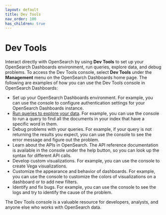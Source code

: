 ```yaml
---
layout: default
title: Dev Tools
nav_order: 100
has_children: true
---
```


# Dev Tools

Interact directly with OpenSearch by using **Dev Tools** to set up your OpenSearch Dashboards environment, run queries, explore data, and debug problems. To access the Dev Tools console, select **Dev Tools** under the **Management** menu on the OpenSearch Dashboards home page. The following are examples of how you can use the Dev Tools console in OpenSearch Dashboards: 

- Set up your OpenSearch Dashboards environment. For example, you can use the console to configure authentication settings for your OpenSearch Dashboards instance. 
- [Run queries to explore your data]({{site.url}}{{site.baseurl}}/dashboards/dev-tools/run-queries/). For example, you can use the console to run a query to find all the documents in your index that have a specific word in them.
- Debug problems with your queries. For example, if your query is not returning the results you expect, you can use the console to see the error message and figure out the problem.
- Learn about the APIs in OpenSearch. The API reference documentation is available in the console under the help button, so you can look up the syntax for different API calls.
- Develop custom visualizations. For example, you can use the console to create Vega visualizations. 
- Customize the appearance and behavior of dashboards. For example, you can use the console to customize the colors of visualizations on a dashboard or to add new filters. 
- Identify and fix bugs. For example, you can use the console to see the logs and try to identify the cause of the problem.

The Dev Tools console is a valuable resource for developers, analysts, and anyone else who works with OpenSearch data.
